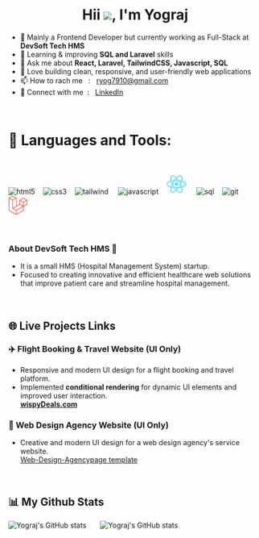 <h1 align="center">Hii  <img src="https://media.giphy.com/media/hvRJCLFzcasrR4ia7z/giphy.gif" width="30px">, I'm Yograj </h1>

- 🔹 Mainly a Frontend Developer but currently working as Full-Stack at **DevSoft Tech HMS**
- 🌱 Learning & improving **SQL and Laravel** skills
- 💬 Ask me about **React, Laravel, TailwindCSS, Javascript, SQL**
- 🚀 Love building clean, responsive, and user-friendly web applications
- 📫 How to rach me &nbsp;&nbsp;: &nbsp;&nbsp;ryog7910@gmail.com
- 🔗 Connect with me&nbsp; : &nbsp; <a href="https://www.linkedin.com/in/yograj-singh-750a07315" target="_blank" >LinkedIn</a>

<br>
<h1> 🚀 Languages and Tools:</h1>
<br>
<p align="centre">
  <img src="https://skillicons.dev/icons?i=html" alt="html5" width="40" height="40"  />&nbsp;
 &nbsp; <img src="https://skillicons.dev/icons?i=css" alt="css3" width="40" height="40"/>&nbsp;
 &nbsp; <img src="https://skillicons.dev/icons?i=tailwindcss" alt="tailwind" width="40" height="40"/> &nbsp;
 &nbsp; <img src="https://skillicons.dev/icons?i=js"  alt="javascript"  width="40" height="40"/>&nbsp;
 &nbsp; <img src="https://raw.githubusercontent.com/devicons/devicon/master/icons/react/react-original.svg" alt="react" width="40" height="40"/> &nbsp;
 &nbsp; <img src="https://skillicons.dev/icons?i=mysql"  alt="sql"  width="40" height="40"/>&nbsp;
 &nbsp; <img src="https://www.vectorlogo.zone/logos/git-scm/git-scm-icon.svg" alt="git" width="40" height="40"/>&nbsp;&nbsp;
 &nbsp; <img src="https://raw.githubusercontent.com/devicons/devicon/master/icons/laravel/laravel-original.svg" alt="laravel" width="38" height="38"/> 
 </p>
<br>

### About DevSoft Tech HMS 🏥
- It is a small HMS (Hospital Management System) startup.
- Focused  to creating innovative and efficient healthcare web solutions <br> that improve patient care and streamline hospital management. 
  <br> <br> <br>
## 🌐 Live Projects Links

### ✈️ Flight Booking & Travel Website (UI Only) 
  - Responsive and modern UI design for a flight booking and travel platform.
  - Implemented **conditional rendering** for dynamic UI elements and improved user interaction. <br>
  [**wispyDeals.com**](https://wispydeals.com/)

### 💼 Web Design Agency Website (UI Only)  
- Creative and modern UI design for a web design agency's service website.<br>
  <a href="https://yograj2024.github.io/-Web-Design-Agencypage/">Web-Design-Agencypage template</a>
<br>

## 📊 My Github Stats
<p>
  <img src="https://streak-stats.demolab.com/?user=yograj2024&show_icons=true" alt="Yograj's GitHub stats" />  &nbsp; &nbsp; &nbsp;
  <img src="https://github-readme-stats.vercel.app/api/top-langs/?username=yograj2024" alt="Yograj's GitHub stats"  />
</p>
